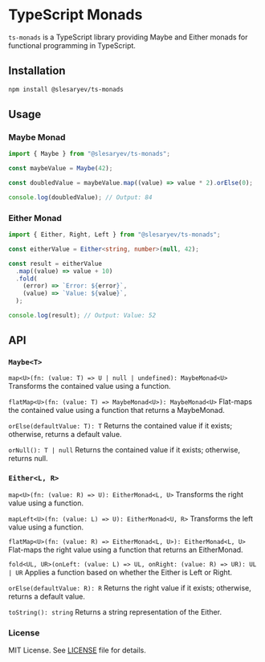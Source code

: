 # TypeScript Monads

`ts-monads` is a TypeScript library providing Maybe and Either monads for functional programming in TypeScript.

## Installation

```bash
npm install @slesaryev/ts-monads
```

## Usage

### Maybe Monad

```typescript
import { Maybe } from "@slesaryev/ts-monads";

const maybeValue = Maybe(42);

const doubledValue = maybeValue.map((value) => value * 2).orElse(0);

console.log(doubledValue); // Output: 84
```

### Either Monad

```typescript
import { Either, Right, Left } from "@slesaryev/ts-monads";

const eitherValue = Either<string, number>(null, 42);

const result = eitherValue
  .map((value) => value + 10)
  .fold(
    (error) => `Error: ${error}`,
    (value) => `Value: ${value}`,
  );

console.log(result); // Output: Value: 52
```

## API

### `Maybe<T>`

`map<U>(fn: (value: T) => U | null | undefined): MaybeMonad<U>`
Transforms the contained value using a function.

`flatMap<U>(fn: (value: T) => MaybeMonad<U>): MaybeMonad<U>`
Flat-maps the contained value using a function that returns a MaybeMonad.

`orElse(defaultValue: T): T`
Returns the contained value if it exists; otherwise, returns a default value.

`orNull(): T | null`
Returns the contained value if it exists; otherwise, returns null.

### `Either<L, R>`

`map<U>(fn: (value: R) => U): EitherMonad<L, U>`
Transforms the right value using a function.

`mapLeft<U>(fn: (value: L) => U): EitherMonad<U, R>`
Transforms the left value using a function.

`flatMap<U>(fn: (value: R) => EitherMonad<L, U>): EitherMonad<L, U>`
Flat-maps the right value using a function that returns an EitherMonad.

`fold<UL, UR>(onLeft: (value: L) => UL, onRight: (value: R) => UR): UL | UR`
Applies a function based on whether the Either is Left or Right.

`orElse(defaultValue: R): R`
Returns the right value if it exists; otherwise, returns a default value.

`toString(): string`
Returns a string representation of the Either.

### License

MIT License. See [LICENSE](LICENSE) file for details.
